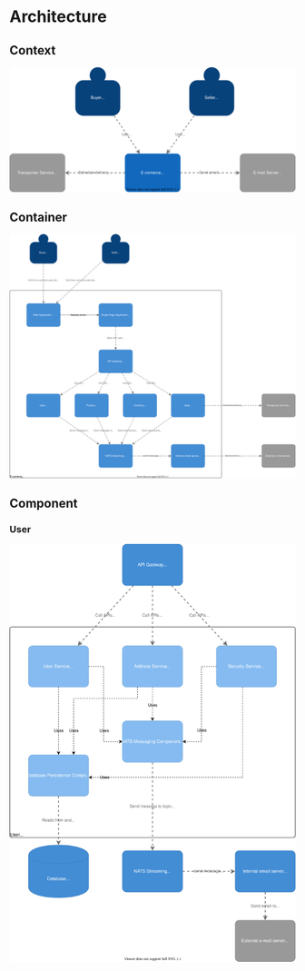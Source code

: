 # Architecture

## Context

![Context Diagram](images/arch/context.drawio.svg)


## Container

![Container Diagram](images/arch/container.drawio.svg)


## Component

### User

![User Component Diagram](images/arch/component.user.drawio.svg)


